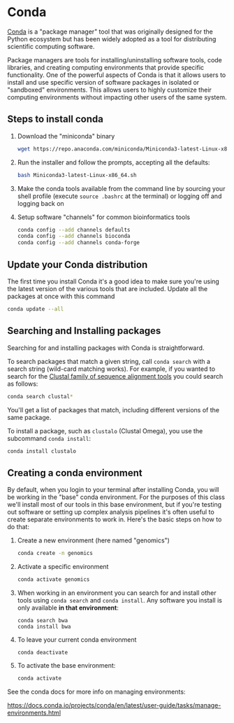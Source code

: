 # Conda

[Conda](https://docs.conda.io/en/latest/) is a "package manager" tool that was originally designed for the Python ecosystem but has been widely adopted as a tool for distributing scientific computing software.

Package managers are tools for installing/uninstalling software tools, code libraries, and creating computing environments that provide specific functionality.  One of the powerful aspects of Conda is that it allows users to install and use specific version of software packages in isolated or "sandboxed" environments.  This allows users to highly customize their computing environments without impacting other users of the same system.

## Steps to install conda

1. Download the "miniconda" binary

    ```bash
    wget https://repo.anaconda.com/miniconda/Miniconda3-latest-Linux-x86_64.sh
    ```

1. Run the installer and follow the prompts, accepting all the defaults:

    ```bash
    bash Miniconda3-latest-Linux-x86_64.sh
    ```

1. Make the conda tools available from the command line by sourcing your shell profile (execute `source .bashrc` at the terminal) or logging off and logging back on

1. Setup software "channels" for common bioinformatics tools

    ```bash
    conda config --add channels defaults
    conda config --add channels bioconda
    conda config --add channels conda-forge
    ```

## Update your Conda distribution

The first time you install Conda it's a good idea to make sure you're using the latest version of the various tools that are included. Update all the packages at once with this command

```bash
conda update --all
```

## Searching and Installing packages

Searching for and installing packages with Conda is  straightforward.

To search packages that match a given string, call `conda search` with a search string (wild-card matching works). For example, if you wanted to search for the [Clustal family of sequence alignment tools](http://www.clustal.org/) you could search as follows:

```bash
conda search clustal*
```

You'll get a list of packages that match, including different versions of the same package.

To install a package, such as `clustalo` (Clustal Omega), you use the subcommand `conda install`:

```bash
conda install clustalo
```


## Creating a conda environment

By default, when you login to your terminal after installing Conda, you will be working in the "base" conda environment.  For the purposes of this class we'll install most of our tools in this base environment, but if you're testing out software or setting up complex analysis pipelines it's often useful to create separate environments to work in. Here's the basic steps on how to do that:

1. Create a new environment (here named "genomics")
  
    ```bash
    conda create -n genomics  
    ```

1. Activate a specific environment

    ```bash
    conda activate genomics
    ```

1. When working in an environment you can search for and install other tools using `conda search` and `conda install`. Any software you install is only available **in that environment**:

    ```
    conda search bwa
    conda install bwa
    ```

1. To leave your current conda environment

    ```bashs
    conda deactivate
    ```

1. To activate the base environment:

    ```bash
    conda activate
    ```

See  the conda docs for more info on managing environments:

<https://docs.conda.io/projects/conda/en/latest/user-guide/tasks/manage-environments.html>
